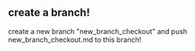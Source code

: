 ## create a branch!
create a new branch "new_branch_checkout" and push new_branch_checkout.md to this branch!